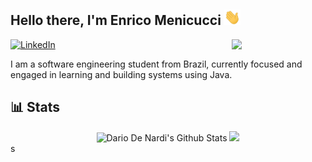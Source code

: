 <h2> Hello there, I'm Enrico Menicucci <img src="https://raw.githubusercontent.com/ABSphreak/ABSphreak/master/gifs/Hi.gif" height="25px"></h2>

<img align="right" src="https://media2.giphy.com/media/zhYSVCirREeIZtONCI/giphy.gif" width='150'/> 

[![LinkedIn](https://img.shields.io/badge/LinkedIn-4682B4?style=for-the-badge&logo=linkedin&logoColor=white)](https://www.linkedin.com/in/enrico-menicucci-293350241/)


I am a software engineering student from Brazil, currently focused and engaged in learning and building systems using Java. 


## 📊 Stats

<div align="center">
    <img alt="Dario De Nardi's Github Stats" src="https://github-readme-stats.vercel.app/api?username=menicucci1&show_icons=true&include_all_commits=true&count_private=true&theme=react&hide_border=true&bg_color=0D1117&title_color=0078D4&icon_color=0078D4" height="200"/>
    <img src="https://streak-stats.demolab.com/?user=menicucci1&theme=react&hide_border=true&background=0D1117&border=30A3DC&dates=FFF)](https://git.io/streak-stats)" />
  </div>
</div>s
